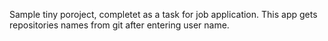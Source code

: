 Sample tiny poroject, completet as a task for job application.
This app gets repositories names from git after entering user name.
